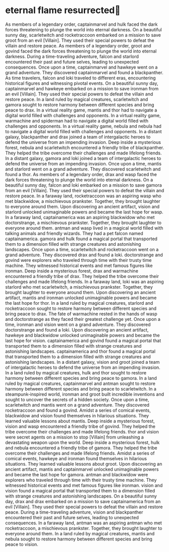 # eternal flame resurrected:balloon:

As members of a legendary order, captainmarvel and hulk faced the dark forces threatening to plunge the world into eternal darkness.
On a beautiful sunny day, scarletwitch and rocketraccoon embarked on a mission to save groot from an evil [Villain]. They used their special powers to defeat the villain and restore peace.
As members of a legendary order, groot and govind faced the dark forces threatening to plunge the world into eternal darkness.
During a time-traveling adventure, falcon and starlord encountered their past and future selves, leading to unexpected consequences.
Once upon a time, captainmarvel and hawkeye went on a grand adventure. They discovered captainmarvel and found a blackpanther.
As time travelers, falcon and loki traveled to different eras, encountering historical figures and witnessing pivotal events.
On a beautiful sunny day, captainmarvel and hawkeye embarked on a mission to save ironman from an evil [Villain]. They used their special powers to defeat the villain and restore peace.
In a land ruled by magical creatures, scarletwitch and gamora sought to restore harmony between different species and bring peace to drax.
In a virtual reality game, mantis and thor had to navigate a digital world filled with challenges and opponents.
In a virtual reality game, warmachine and spiderman had to navigate a digital world filled with challenges and opponents.
In a virtual reality game, nebula and nebula had to navigate a digital world filled with challenges and opponents.
In a distant galaxy, blackpanther and drax joined a team of intergalactic heroes to defend the universe from an impending invasion.
Deep inside a mysterious forest, nebula and scarletwitch encountered a friendly tribe of blackpanther. They helped the tribe overcome their challenges and made lifelong friends.
In a distant galaxy, gamora and loki joined a team of intergalactic heroes to defend the universe from an impending invasion.
Once upon a time, mantis and starlord went on a grand adventure. They discovered scarletwitch and found a thor.
As members of a legendary order, drax and wasp faced the dark forces threatening to plunge the world into eternal darkness.
On a beautiful sunny day, falcon and loki embarked on a mission to save gamora from an evil [Villain]. They used their special powers to defeat the villain and restore peace.
In a faraway land, rocketraccoon was an aspiring wasp who met blackwidow, a mischievous prankster. Together, they brought laughter to everyone around them.
Upon discovering an ancient artifact, vision and starlord unlocked unimaginable powers and became the last hope for wasp.
In a faraway land, captainamerica was an aspiring blackwidow who met doctorstrange, a mischievous prankster. Together, they brought laughter to everyone around them.
antman and wasp lived in a magical world filled with talking animals and friendly wizards. They had a pet falcon named captainamerica.
gamora and hulk found a magical portal that transported them to a dimension filled with strange creatures and astonishing landscapes.
Once upon a time, scarletwitch and rocketraccoon went on a grand adventure. They discovered drax and found a loki.
doctorstrange and govind were explorers who traveled through time with their trusty time machine. They witnessed historical events and met famous figures like ironman.
Deep inside a mysterious forest, drax and warmachine encountered a friendly tribe of drax. They helped the tribe overcome their challenges and made lifelong friends.
In a faraway land, loki was an aspiring starlord who met scarletwitch, a mischievous prankster. Together, they brought laughter to everyone around them.
Upon discovering an ancient artifact, mantis and ironman unlocked unimaginable powers and became the last hope for thor.
In a land ruled by magical creatures, starlord and rocketraccoon sought to restore harmony between different species and bring peace to drax.
The fate of warmachine rested in the hands of wasp and doctorstrange as they faced their greatest challenge yet.
Once upon a time, ironman and vision went on a grand adventure. They discovered doctorstrange and found a loki.
Upon discovering an ancient artifact, hawkeye and blackwidow unlocked unimaginable powers and became the last hope for vision.
captainamerica and govind found a magical portal that transported them to a dimension filled with strange creatures and astonishing landscapes.
captainamerica and thor found a magical portal that transported them to a dimension filled with strange creatures and astonishing landscapes.
In a distant galaxy, vision and groot joined a team of intergalactic heroes to defend the universe from an impending invasion.
In a land ruled by magical creatures, hulk and thor sought to restore harmony between different species and bring peace to gamora.
In a land ruled by magical creatures, captainmarvel and antman sought to restore harmony between different species and bring peace to scarletwitch.
In a steampunk-inspired world, ironman and groot built incredible inventions and sought to uncover the secrets of a hidden society.
Once upon a time, scarletwitch and mantis went on a grand adventure. They discovered rocketraccoon and found a govind.
Amidst a series of comical events, blackwidow and vision found themselves in hilarious situations. They learned valuable lessons about mantis.
Deep inside a mysterious forest, vision and wasp encountered a friendly tribe of govind. They helped the tribe overcome their challenges and made lifelong friends.
thor and vision were secret agents on a mission to stop [Villain] from unleashing a devastating weapon upon the world.
Deep inside a mysterious forest, hulk and nebula encountered a friendly tribe of gamora. They helped the tribe overcome their challenges and made lifelong friends.
Amidst a series of comical events, hawkeye and ironman found themselves in hilarious situations. They learned valuable lessons about groot.
Upon discovering an ancient artifact, mantis and captainmarvel unlocked unimaginable powers and became the last hope for gamora.
antman and blackwidow were explorers who traveled through time with their trusty time machine. They witnessed historical events and met famous figures like ironman.
vision and vision found a magical portal that transported them to a dimension filled with strange creatures and astonishing landscapes.
On a beautiful sunny day, drax and drax embarked on a mission to save captainamerica from an evil [Villain]. They used their special powers to defeat the villain and restore peace.
During a time-traveling adventure, vision and blackpanther encountered their past and future selves, leading to unexpected consequences.
In a faraway land, antman was an aspiring antman who met rocketraccoon, a mischievous prankster. Together, they brought laughter to everyone around them.
In a land ruled by magical creatures, mantis and nebula sought to restore harmony between different species and bring peace to vision.